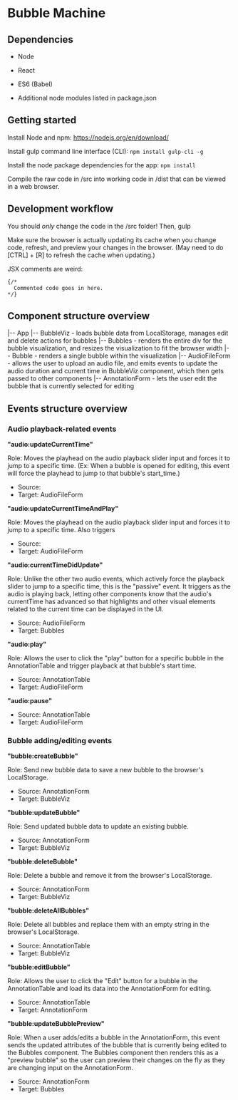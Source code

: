 # Bubble Machine

## Dependencies

* Node
* React
* ES6 (Babel)

* Additional node modules listed in package.json


## Getting started

Install Node and npm: https://nodejs.org/en/download/

Install gulp command line interface (CLI): `npm install gulp-cli -g`

Install the node package dependencies for the app: `npm install`

Compile the raw code in /src into working code in /dist that can be viewed in
a web browser.

## Development workflow

You should _only_ change the code in the /src folder!  Then, gulp

Make sure the browser is actually updating its cache when you change code, refresh,
and preview your changes in the browser. (May need to do [CTRL] + [R] to refresh the
cache when updating.)


JSX comments are weird:
```
{/*
  Commented code goes in here.
*/}
```


## Component structure overview

|-- App
    |-- BubbleViz - loads bubble data from LocalStorage, manages edit and delete actions for bubbles
        |-- Bubbles - renders the entire div for the bubble visualization, and resizes the visualization to fit the browser width
            |-- Bubble - renders a single bubble within the visualization
        |-- AudioFileForm - allows the user to upload an audio file, and emits events to update the audio duration and current time in BubbleViz component, which then gets passed to other components
        |-- AnnotationForm - lets the user edit the bubble that is currently selected for editing



## Events structure overview

### Audio playback-related events

**"audio:updateCurrentTime"**

Role: Moves the playhead on the audio playback slider input and forces it to jump to a specific time.  (Ex: When a bubble is opened for editing, this event will force the playhead to jump to that bubble's start_time.)

* Source:
* Target: AudioFileForm

**"audio:updateCurrentTimeAndPlay"**

Role: Moves the playhead on the audio playback slider input and forces it to jump to a specific time. Also triggers  

* Source:
* Target: AudioFileForm

**"audio:currentTimeDidUpdate"**

Role: Unlike the other two audio events, which actively force the playback slider to jump to a specific time, this is the "passive" event.  It triggers as the audio is playing back, letting other components know that the audio's currentTime has advanced so that highlights and other visual elements related to the current time can be displayed in the UI.

* Source: AudioFileForm
* Target: Bubbles

**"audio:play"**

Role: Allows the user to click the "play" button for a specific bubble in the AnnotationTable and trigger playback at that bubble's start time.

* Source: AnnotationTable
* Target: AudioFileForm

**"audio:pause"**

* Source: AnnotationTable
* Target: AudioFileForm


### Bubble adding/editing events

**"bubble:createBubble"**

Role: Send new bubble data to save a new bubble to the browser's LocalStorage.

* Source: AnnotationForm
* Target: BubbleViz

**"bubble:updateBubble"**

Role: Send updated bubble data to update an existing bubble.

* Source: AnnotationForm
* Target: BubbleViz

**"bubble:deleteBubble"**

Role: Delete a bubble and remove it from the browser's LocalStorage.

* Source: AnnotationForm
* Target: BubbleViz

**"bubble:deleteAllBubbles"**

Role: Delete all bubbles and replace them with an empty string in the browser's LocalStorage.

* Source: AnnotationTable
* Target: BubbleViz

**"bubble:editBubble"**

Role: Allows the user to click the "Edit" button for a bubble in the AnnotationTable and load its data into the AnnotationForm for editing.

* Source: AnnotationTable
* Target: AnnotationForm

**"bubble:updateBubblePreview"**

Role: When a user adds/edits a bubble in the AnnotationForm, this event sends the updated attributes of the bubble that is currently being edited to the Bubbles component.  The Bubbles component then renders this as a "preview bubble" so the user can preview their changes on the fly as they are changing input on the AnnotationForm.

* Source: AnnotationForm
* Target: Bubbles

